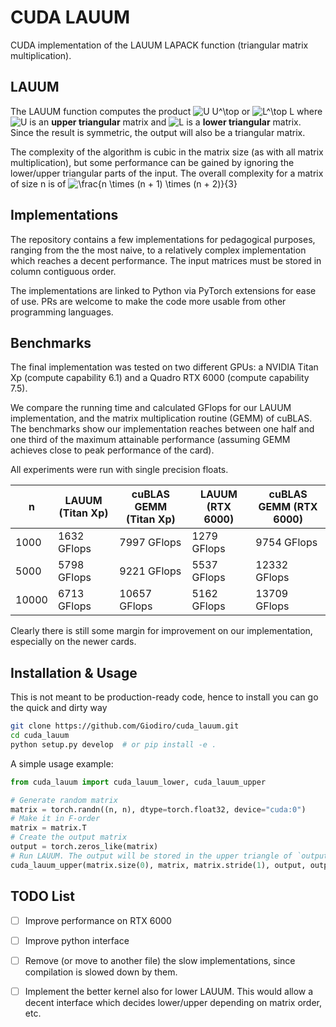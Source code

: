 # CUDA LAUUM

CUDA implementation of the LAUUM LAPACK function (triangular matrix multiplication).

## LAUUM

The LAUUM function computes the product ![U U^\top](https://latex.codecogs.com/png.latex?\bg_white&space;\inline&space;U&space;U^\top) or 
![L^\top L](https://latex.codecogs.com/png.latex?\bg_white&space;\inline&space;L^\top&space;L) where ![U](https://latex.codecogs.com/png.latex?\bg_white&space;\inline&space;U) is an **upper triangular** matrix and 
![L](https://latex.codecogs.com/png.latex?\bg_white&space;\inline&space;L) is a **lower triangular** matrix. Since the result is symmetric, the output will also be a triangular matrix.

The complexity of the algorithm is cubic in the matrix size (as with all matrix multiplication), but some performance can be gained
by ignoring the lower/upper triangular parts of the input. The overall complexity for a matrix of size n is of 
![\frac{n \times (n + 1) \times (n + 2)}{3}](https://latex.codecogs.com/png.latex?\bg_white&space;\frac{n&space;\times&space;(n&space;&plus;&space;1)&space;\times&space;(n&space;&plus;&space;2)}{3})

## Implementations

The repository contains a few implementations for pedagogical purposes, ranging from the the most naive, 
to a relatively complex implementation which reaches a decent performance. The input matrices must be stored in column contiguous order.

The implementations are linked to Python via PyTorch extensions for ease of use. 
PRs are welcome to make the code more usable from other programming languages.


## Benchmarks

The final implementation was tested on two different GPUs: a NVIDIA Titan Xp (compute capability 6.1) 
and a Quadro RTX 6000 (compute capability 7.5).

We compare the running time and calculated GFlops for our LAUUM implementation, and the matrix multiplication routine (GEMM) of cuBLAS.
The benchmarks show our implementation reaches between one half and one third of the maximum attainable performance (assuming GEMM achieves close to peak performance of the card).

All experiments were run with single precision floats.

| n | LAUUM (Titan Xp) | cuBLAS GEMM (Titan Xp) | LAUUM (RTX 6000) | cuBLAS GEMM (RTX 6000) |
| - | ---------------- | ---------------------- | ---------------- | ---------------------- |
| 1000  | 1632 GFlops  | 7997 GFlops  | 1279 GFlops | 9754 GFlops  |
| 5000  | 5798 GFlops  | 9221 GFlops  | 5537 GFlops | 12332 GFlops |
| 10000 | 6713 GFlops  | 10657 GFlops | 5162 GFlops | 13709 GFlops |

Clearly there is still some margin for improvement on our implementation, especially on the newer cards.


## Installation & Usage

This is not meant to be production-ready code, hence to install you can go the quick and dirty way

```bash
git clone https://github.com/Giodiro/cuda_lauum.git
cd cuda_lauum
python setup.py develop  # or pip install -e .
```

A simple usage example:
```python
from cuda_lauum import cuda_lauum_lower, cuda_lauum_upper

# Generate random matrix
matrix = torch.randn((n, n), dtype=torch.float32, device="cuda:0")
# Make it in F-order
matrix = matrix.T
# Create the output matrix
output = torch.zeros_like(matrix)
# Run LAUUM. The output will be stored in the upper triangle of `output`.
cuda_lauum_upper(matrix.size(0), matrix, matrix.stride(1), output, output.stride(1))
```


## TODO List

 - [ ] Improve performance on RTX 6000
 - [ ] Improve python interface
 - [ ] Remove (or move to another file) the slow implementations, since compilation is slowed down by them.
 - [ ] Implement the better kernel also for lower LAUUM. This would allow a decent interface which decides lower/upper depending on matrix order, etc.

 
